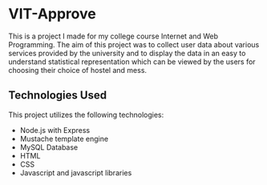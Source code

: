 # VIT-Approve

This is a project I made for my college course Internet and Web Programming. 
The aim of this project was to collect user data about various services provided by the university and to display the data in an easy to understand statistical representation which can be viewed by the users for choosing their choice of hostel and mess.


## Technologies Used
This project utilizes the following technologies:
- Node.js with Express
- Mustache template engine
- MySQL Database
- HTML
- CSS
- Javascript and javascript libraries



